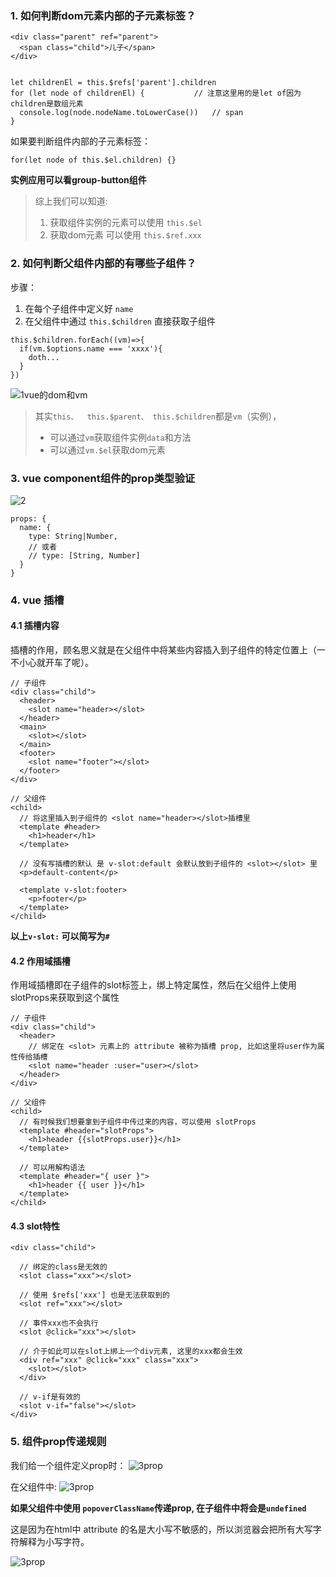 ### 1. 如何判断dom元素内部的子元素标签？
```
<div class="parent" ref="parent">
  <span class="child">儿子</span>
</div>


let childrenEl = this.$refs['parent'].children
for (let node of childrenEl) {           // 注意这里用的是let of因为children是数组元素
  console.log(node.nodeName.toLowerCase())   // span
}

```

如果要判断组件内部的子元素标签：
```
for(let node of this.$el.children) {}
```

**实例应用可以看group-button组件**

> 综上我们可以知道: 
> 1. 获取组件实例的元素可以使用 `this.$el`
> 2. 获取dom元素 可以使用 `this.$ref.xxx`

### 2. 如何判断父组件内部的有哪些子组件？
步骤： 
1. 在每个子组件中定义好 `name`
2. 在父组件中通过 `this.$children` 直接获取子组件
```
this.$children.forEach((vm)=>{
  if(vm.$options.name === 'xxxx'){
    doth...
  }
})
```
![1vue的dom和vm](./1vue的dom和vm.png)
> 其实`this、  this.$parent、 this.$children`都是`vm`（实例），
> - 可以通过`vm`获取组件实例`data`和方法
> - 可以通过`vm.$el`获取dom元素


### 3. vue component组件的prop类型验证
![2](./2prop类型验证.png)
```
props: {
  name: {
    type: String|Number,  
    // 或者
    // type: [String, Number]
  }
}
```

### 4. vue 插槽

#### 4.1 插槽内容
插槽的作用，顾名思义就是在父组件中将某些内容插入到子组件的特定位置上（一不小心就开车了呢）。
```
// 子组件
<div class="child">
  <header>
    <slot name="header></slot>
  </header>
  <main>
    <slot></slot>
  </main>
  <footer>
    <slot name="footer"></slot>
  </footer>
</div>

// 父组件
<child>
  // 将这里插入到子组件的 <slot name="header></slot>插槽里
  <template #header>
    <h1>header</h1>
  </template>

  // 没有写插槽的默认 是 v-slot:default 会默认放到子组件的 <slot></slot> 里
  <p>default-content</p>

  <template v-slot:footer>
    <p>footer</p>
  </template>
</child>
```
**以上`v-slot:` 可以简写为`#`**


#### 4.2 作用域插槽

作用域插槽即在子组件的slot标签上，绑上特定属性，然后在父组件上使用 slotProps来获取到这个属性
```
// 子组件
<div class="child">
  <header>
    // 绑定在 <slot> 元素上的 attribute 被称为插槽 prop, 比如这里将user作为属性传给插槽
    <slot name="header :user="user></slot>
  </header>
</div>

// 父组件
<child>
  // 有时候我们想要拿到子组件中传过来的内容，可以使用 slotProps
  <template #header="slotProps">
    <h1>header {{slotProps.user}}</h1>
  </template>

  // 可以用解构语法
  <template #header="{ user }">
    <h1>header {{ user }}</h1>
  </template>
</child>
```

#### 4.3 slot特性
```
<div class="child">

  // 绑定的class是无效的
  <slot class="xxx"></slot>

  // 使用 $refs['xxx'] 也是无法获取到的
  <slot ref="xxx"></slot>

  // 事件xxx也不会执行
  <slot @click="xxx"></slot>

  // 介于如此可以在slot上绑上一个div元素, 这里的xxx都会生效
  <div ref="xxx" @click="xxx" class="xxx">
    <slot></slot>
  </div>

  // v-if是有效的 
  <slot v-if="false"></slot>
</div>
```

### 5. 组件prop传递规则
我们给一个组件定义prop时：
![3prop](3prop规则.png)

在父组件中:
![3prop](3prop规则2.png)

**如果父组件中使用 `popoverClassName`传递prop, 在子组件中将会是`undefined`**

这是因为在html中 attribute 的名是大小写不敏感的，所以浏览器会把所有大写字符解释为小写字符。

![3prop](3prop规则3.png)




